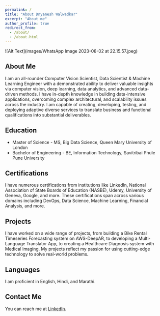 ```yaml
---
permalink: /
title: "About Dnyanesh Walwadkar"
excerpt: "About me"
author_profile: true
redirect_from: 
  - /about/
  - /about.html
---
```



![Alt Text](images/WhatsApp Image 2023-08-02 at 22.15.57.jpeg)


## About Me

I am an all-rounder Computer Vision Scientist, Data Scientist & Machine Learning Engineer with a demonstrated ability to deliver valuable insights via computer vision, deep learning, data analytics, and advanced data-driven methods. I have in-depth knowledge in building data-intensive applications, overcoming complex architectural, and scalability issues across the industry. I am capable of creating, developing, testing, and deploying adaptive diverse services to translate business and functional qualifications into substantial deliverables.

## Education

- Master of Science - MS, Big Data Science, Queen Mary University of London
- Bachelor of Engineering - BE, Information Technology, Savitribai Phule Pune University

## Certifications

I have numerous certifications from institutions like LinkedIn, National Association of State Boards of Education (NASBE), Udemy, University of Geneva, Google, and more. These certifications span across various domains including DevOps, Data Science, Machine Learning, Financial Analysis, and more.

## Projects

I have worked on a wide range of projects, from building a Bike Rental Timeseries Forecasting system on AWS-DeepAR, to developing a Multi-Language Translator App, to creating a Healthcare Diagnosis system with Medical Imaging. My projects reflect my passion for using cutting-edge technology to solve real-world problems.

## Languages

I am proficient in English, Hindi, and Marathi.

## Contact Me

You can reach me at [LinkedIn](https://www.linkedin.com/in/dnyanesh-walwadkar-562b17172/).
